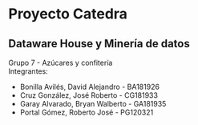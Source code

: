 # Proyecto Catedra 
## Dataware House y Minería de datos
Grupo 7 - Azúcares y confitería
<br>
Integrantes: 
- Bonilla Avilés, David Alejandro - BA181926
- Cruz González, José Roberto     - CG181933
- Garay Alvarado, Bryan Walberto  - GA181935
- Portal Gómez, Roberto José      - PG120321
